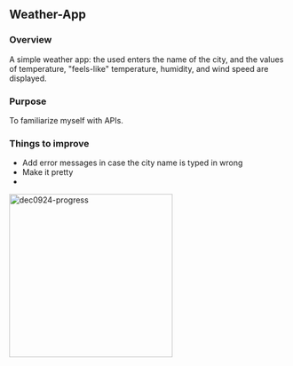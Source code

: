 ## Weather-App
### Overview
A simple weather app: the used enters the name of the city, and the values of temperature, "feels-like" temperature, humidity, and wind speed are displayed.
### Purpose
To familiarize myself with APIs.
### Things to improve
- Add error messages in case the city name is typed in wrong
- Make it pretty
- 
<img width="294" alt="dec0924-progress" src="https://github.com/user-attachments/assets/b04c344c-25e1-4b40-a50c-5e6e29938ae1">



